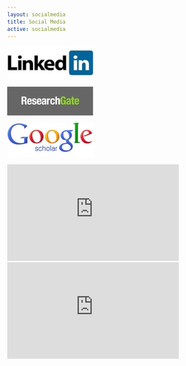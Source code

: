 ```yaml
---
layout: socialmedia
title: Social Media
active: socialmedia
---
```


<a href="https://www.linkedin.com/in/przemek-dera-5a243958" target="_blank"><img src="images/LinkedIn.jpg" width="200"></a>

<a href="https://www.researchgate.net/profile/Przemyslaw_Dera?ev=prf_highl" target="_blank"><img src="images/ResearchGate.jpg" width="200"></a>


<a href="http://scholar.google.com/citations?hl=en&user=ahzkJqcAAAAJ" target="_blank"><img src="images/GoogleScholar.jpg" width="200"></a>

<iframe width="400" height="225" src="https://www.youtube.com/embed/GtXwPu-r3DE" frameborder="0" allowfullscreen></iframe>

<iframe width="400" height="225" src="https://www.youtube.com/embed/tM0sErJ6rKg" float="center" frameborder="0" allowfullscreen></iframe>
